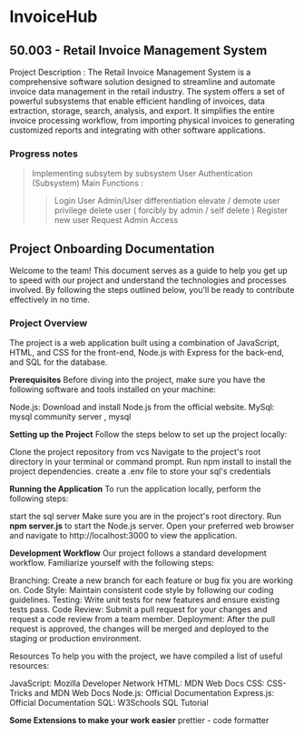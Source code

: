 # InvoiceHub
## 50.003 - Retail Invoice Management System 

Project Description : 
The Retail Invoice Management System is a comprehensive software solution designed to streamline and automate invoice data management in the retail industry. The system offers a set of powerful subsystems that enable efficient handling of invoices, data extraction, storage, search, analysis, and export. It simplifies the entire invoice processing workflow, from importing physical invoices to generating customized reports and integrating with other software applications.


### Progress notes

> Implementing subsytem by subsystem 
> User Authentication (Subsystem)
>Main Functions :
>> Login User
>> Admin/User differentiation 
>> elevate / demote user privilege 
>>delete user ( forcibly by admin / self delete )
>>Register new user 
>> Request Admin Access 


## Project Onboarding Documentation 


Welcome to the team! This document serves as a guide to help you get up to speed with our project and understand the technologies and processes involved. By following the steps outlined below, you'll be ready to contribute effectively in no time.

### Project Overview
The project is a web application built using a combination of JavaScript, HTML, and CSS for the front-end, Node.js with Express for the back-end, and SQL for the database. 

**Prerequisites**
Before diving into the project, make sure you have the following software and tools installed on your machine:

Node.js: Download and install Node.js from the official website.
MySql: mysql  community server , mysql 

**Setting up the Project**
Follow the steps below to set up the project locally:

Clone the project repository from vcs
Navigate to the project's root directory in your terminal or command prompt.
Run npm install to install the project dependencies.
create a .env file to store your sql's credentials 


**Running the Application**
To run the application locally, perform the following steps:

start the sql server 
Make sure you are in the project's root directory.
Run **npm server.js** to start the Node.js server.
Open your preferred web browser and navigate to http://localhost:3000 to view the application.


**Development Workflow**
Our project follows a standard development workflow. Familiarize yourself with the following steps:

Branching: Create a new branch for each feature or bug fix you are working on.
Code Style: Maintain consistent code style by following our coding guidelines.
Testing: Write unit tests for new features and ensure existing tests pass.
Code Review: Submit a pull request for your changes and request a code review from a team member.
Deployment: After the pull request is approved, the changes will be merged and deployed to the staging or production environment.


Resources
To help you with the project, we have compiled a list of useful resources:

JavaScript: Mozilla Developer Network
HTML: MDN Web Docs
CSS: CSS-Tricks and MDN Web Docs
Node.js: Official Documentation
Express.js: Official Documentation
SQL: W3Schools SQL Tutorial

**Some Extensions to make your work easier**
prettier - code formatter